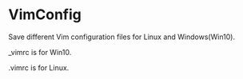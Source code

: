 # VimConfig

Save different Vim configuration files for Linux and Windows(Win10).

_vimrc is for Win10.

.vimrc is for Linux.

